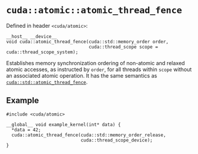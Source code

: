 <!-- MIT License
  -- 
  -- Modifications Copyright (c) 2024-2025 Advanced Micro Devices, Inc.
  -- 
  -- Permission is hereby granted, free of charge, to any person obtaining a copy
  -- of this software and associated documentation files (the "Software"), to deal
  -- in the Software without restriction, including without limitation the rights
  -- to use, copy, modify, merge, publish, distribute, sublicense, and/or sell
  -- copies of the Software, and to permit persons to whom the Software is
  -- furnished to do so, subject to the following conditions:
  -- 
  -- The above copyright notice and this permission notice shall be included in all
  -- copies or substantial portions of the Software.
  -- 
  -- THE SOFTWARE IS PROVIDED "AS IS", WITHOUT WARRANTY OF ANY KIND, EXPRESS OR
  -- IMPLIED, INCLUDING BUT NOT LIMITED TO THE WARRANTIES OF MERCHANTABILITY,
  -- FITNESS FOR A PARTICULAR PURPOSE AND NONINFRINGEMENT. IN NO EVENT SHALL THE
  -- AUTHORS OR COPYRIGHT HOLDERS BE LIABLE FOR ANY CLAIM, DAMAGES OR OTHER
  -- LIABILITY, WHETHER IN AN ACTION OF CONTRACT, TORT OR OTHERWISE, ARISING FROM,
  -- OUT OF OR IN CONNECTION WITH THE SOFTWARE OR THE USE OR OTHER DEALINGS IN THE
  -- SOFTWARE.
-->

# `cuda::atomic::atomic_thread_fence`

Defined in header `<cuda/atomic>`:

```hip
__host__ __device__
void cuda::atomic_thread_fence(cuda::std::memory_order order,
                               cuda::thread_scope scope = cuda::thread_scope_system);
```

Establishes memory synchronization ordering of non-atomic and relaxed atomic
  accesses, as instructed by `order`, for all threads within `scope` without an
  associated atomic operation.
It has the same semantics as [`cuda::std::atomic_thread_fence`].

## Example

```hip
#include <cuda/atomic>

__global__ void example_kernel(int* data) {
  *data = 42;
  cuda::atomic_thread_fence(cuda::std::memory_order_release,
                            cuda::thread_scope_device);
}
```

[`cuda::std::atomic_thread_fence`]: https://en.cppreference.com/w/cpp/atomic/atomic_thread_fence
